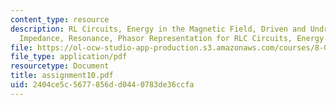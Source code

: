 ```yaml
---
content_type: resource
description: RL Circuits, Energy in the Magnetic Field, Driven and Undriven RLC Circuits,
  Impedance, Resonance, Phasor Representation for RLC Circuits, Energy and Power Dissipation.
file: https://ol-ocw-studio-app-production.s3.amazonaws.com/courses/8-022-physics-ii-electricity-and-magnetism-fall-2002/2404ce5c5677856dd0440783de36ccfa_assignment10.pdf
file_type: application/pdf
resourcetype: Document
title: assignment10.pdf
uid: 2404ce5c-5677-856d-d044-0783de36ccfa
---
```

